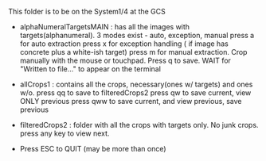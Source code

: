 This folder is to be on the System1/4 at the GCS
- alphaNumeralTargetsMAIN : has all the images with targets(alphanumeral). 3 modes exist - auto, 					exception, manual
				press a for auto extraction
				press x for exception handling ( if image has concrete plus a white-ish 					target)
				press m for manual extraction. Crop manually with the mouse or 						touchpad. Press q to save. WAIT for "Written to file..." to 						appear on the terminal
- allCrops1 : contains all the crops, necessary(ones w/ targets) and ones w/o.
		press qq to save to filteredCrops2
		press qw to save current, view ONLY previous
		press qww to save current, and view previous, save previous
- filteredCrops2 : folder with all the crops with targets only. No junk crops. press any key to view next.

- Press ESC to QUIT (may be more than once)
